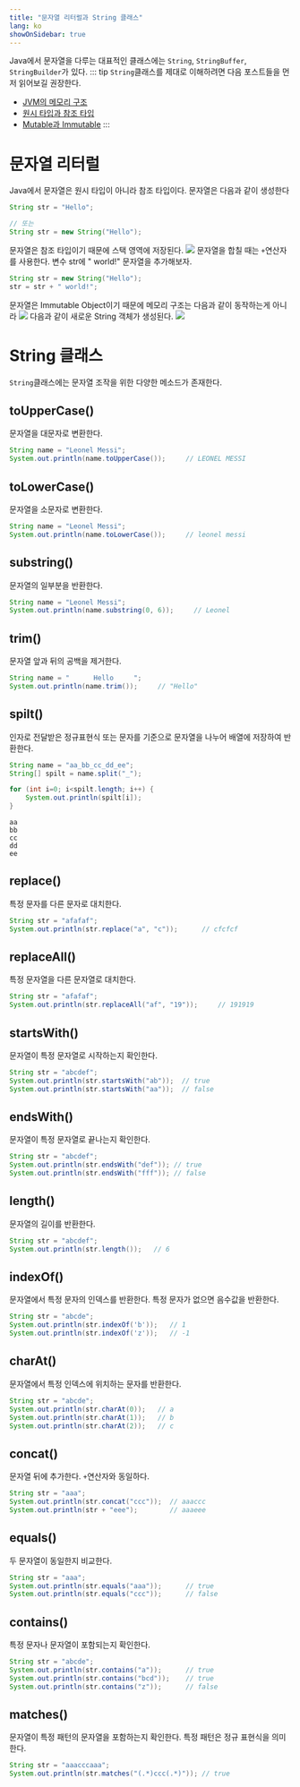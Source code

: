 ```yaml
---
title: "문자열 리터럴과 String 클래스"
lang: ko
showOnSidebar: true
---
```


Java에서 문자열을 다루는 대표적인 클래스에는 `String`, `StringBuffer`, `StringBuilder`가 있다.
::: tip
`String`클래스를 제대로 이해하려면 다음 포스트들을 먼저 읽어보길 권장한다.
- [JVM의 메모리 구조](/post/10_java/180104_jvm_memory_structure.html)
- [원시 타입과 참조 타입](/post/10_java/180109_primitive_reference.html)
- [Mutable과 Immutable](/post/10_java/180213_mutable_immutable.html)
:::


# 문자열 리터럴
Java에서 문자열은 원시 타입이 아니라 참조 타입이다. 문자열은 다음과 같이 생성한다
``` java
String str = "Hello";

// 또는
String str = new String("Hello");
```
문자열은 참조 타입이기 때문에 스택 영역에 저장된다.
![](./180214_String/1.png)
문자열을 합칠 때는 `+`연산자를 사용한다. 변수 str에 " world!" 문자열을 추가해보자.
``` java
String str = new String("Hello");
str = str + " world!";
```
문자열은 Immutable Object이기 때문에 메모리 구조는 다음과 같이 동작하는게 아니라
![](./180214_String/2.png)
다음과 같이 새로운 String 객체가 생성된다.
![](./180214_String/3.png)


# String 클래스
`String`클래스에는 문자열 조작을 위한 다양한 메소드가 존재한다.

## toUpperCase()
문자열을 대문자로 변환한다.
``` java
String name = "Leonel Messi";
System.out.println(name.toUpperCase());     // LEONEL MESSI
```
## toLowerCase()
문자열을 소문자로 변환한다.
``` java
String name = "Leonel Messi";
System.out.println(name.toLowerCase());     // leonel messi
```

## substring()
문자열의 일부분을 반환한다.
``` java
String name = "Leonel Messi";
System.out.println(name.substring(0, 6));     // Leonel
```

## trim()
문자열 앞과 뒤의 공백을 제거한다.
``` java
String name = "      Hello     ";
System.out.println(name.trim());     // "Hello"
```

## spilt()
인자로 전달받은 정규표현식 또는 문자를 기준으로 문자열을 나누어 배열에 저장하여 반환한다.
``` java
String name = "aa_bb_cc_dd_ee";
String[] spilt = name.split("_");

for (int i=0; i<spilt.length; i++) {
    System.out.println(spilt[i]);
}
```
```
aa
bb
cc
dd
ee
```

## replace()
특정 문자를 다른 문자로 대치한다.
``` java
String str = "afafaf";
System.out.println(str.replace("a", "c"));      // cfcfcf
```

## replaceAll()
특정 문자열을 다른 문자열로 대치한다.
``` java
String str = "afafaf";
System.out.println(str.replaceAll("af", "19"));     // 191919
```

## startsWith()
문자열이 특정 문자열로 시작하는지 확인한다.
``` java
String str = "abcdef";
System.out.println(str.startsWith("ab"));  // true
System.out.println(str.startsWith("aa"));  // false
```

## endsWith()
문자열이 특정 문자열로 끝나는지 확인한다.
``` java
String str = "abcdef";
System.out.println(str.endsWith("def")); // true
System.out.println(str.endsWith("fff")); // false
```

## length()
문자열의 길이를 반환한다.
``` java
String str = "abcdef";
System.out.println(str.length());   // 6
```

## indexOf()
문자열에서 특정 문자의 인덱스를 반환한다. 특정 문자가 없으면 음수값을 반환한다.
``` java
String str = "abcde";
System.out.println(str.indexOf('b'));   // 1
System.out.println(str.indexOf('z'));   // -1
```

## charAt()
문자열에서 특정 인덱스에 위치하는 문자를 반환한다.
``` java
String str = "abcde";
System.out.println(str.charAt(0));   // a
System.out.println(str.charAt(1));   // b
System.out.println(str.charAt(2));   // c
```

## concat()
문자열 뒤에 추가한다. `+`연산자와 동일하다.
``` java
String str = "aaa";
System.out.println(str.concat("ccc"));  // aaaccc
System.out.println(str + "eee");        // aaaeee
```


## equals()
두 문자열이 동일한지 비교한다.
``` java
String str = "aaa";
System.out.println(str.equals("aaa"));      // true
System.out.println(str.equals("ccc"));      // false
```

## contains()
특정 문자나 문자열이 포함되는지 확인한다.
``` java
String str = "abcde";
System.out.println(str.contains("a"));      // true
System.out.println(str.contains("bcd"));    // true
System.out.println(str.contains("z"));      // false
```

## matches()
문자열이 특정 패턴의 문자열을 포함하는지 확인한다. 특정 패턴은 정규 표현식을 의미한다.
``` java
String str = "aaacccaaa";
System.out.println(str.matches("(.*)ccc(.*)")); // true
```
